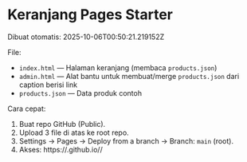 # Keranjang Pages Starter

Dibuat otomatis: 2025-10-06T00:50:21.219152Z

File:
- `index.html` — Halaman keranjang (membaca `products.json`)
- `admin.html` — Alat bantu untuk membuat/merge `products.json` dari caption berisi link
- `products.json` — Data produk contoh

Cara cepat:
1. Buat repo GitHub (Public).
2. Upload 3 file di atas ke root repo.
3. Settings → Pages → Deploy from a branch → Branch: `main` (root).
4. Akses: https://<username>.github.io/<repo>/
